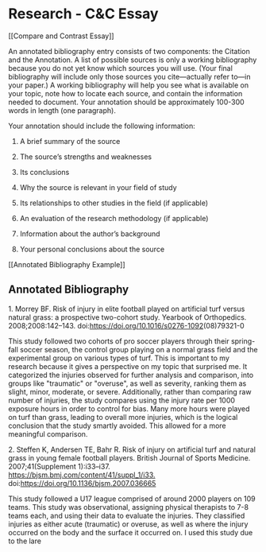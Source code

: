 # Research - C&C Essay

[[Compare and Contrast Essay]]

An annotated bibliography entry consists of two components: the Citation and the Annotation. A list of possible sources is only a working bibliography because you do not yet know which sources you will use. (Your final bibliography will include only those sources you cite—actually refer to—in your paper.) A working bibliography will help you see what is available on your topic, note how to locate each source, and contain the information needed to document. Your annotation should be approximately 100-300 words in length (one paragraph).

Your annotation should  include the following information:

1. A brief summary of the source

2. The source’s strengths and weaknesses

3. Its conclusions

4. Why the source is relevant in your field of study

5. Its relationships to other studies in the field (if applicable)

6. An evaluation of the research methodology (if applicable)

7. Information about the author’s background

8. Your personal conclusions about the source

[[Annotated Bibliography Example]]

## Annotated Bibliography

1\. Morrey BF. Risk of injury in elite football played on artificial turf versus natural grass: a prospective two-cohort study. Yearbook of Orthopedics. 2008;2008:142–143. doi:<https://doi.org/10.1016/s0276-1092>(08)79321-0

This study followed two cohorts of pro soccer players through their spring-fall soccer season, the control group playing on a normal grass field and the experimental group on various types of turf. This is important to my research because it gives a perspective on my topic that surprised me. It categorized the injuries observed for further analysis and comparison, into groups like "traumatic" or "overuse", as well as severity, ranking them as slight, minor, moderate, or severe. Additionally, rather than comparing raw number of injuries, the study compares using the injury rate per 1000 exposure hours in order to control for bias. Many more hours were played on turf than grass, leading to overall more injuries, which is the logical conclusion that the study smartly avoided. This allowed for a more meaningful comparison.

2\. Steffen K, Andersen TE, Bahr R. Risk of injury on artificial turf and natural grass in young female football players. British Journal of Sports Medicine. 2007;41(Supplement 1):i33–i37. <https://bjsm.bmj.com/content/41/suppl_1/i33.> doi:<https://doi.org/10.1136/bjsm.2007.036665>

This study followed a U17 league comprised of around 2000 players on 109 teams. This study was observational, assigning physical therapists to 7-8 teams each, and using their data to evaluate the injuries. They classified injuries as either acute (traumatic) or overuse, as well as where the injury occurred on the body and the surface it occurred on. I used this study due to the lare